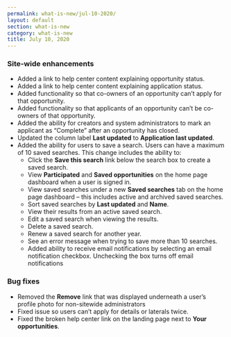 ```yaml
---
permalink: what-is-new/jul-10-2020/
layout: default
section: what-is-new
category: what-is-new
title: July 10, 2020
---
```


### Site-wide enhancements

- Added a link to help center content explaining opportunity status.
- Added a link to help center content explaining application status.
- Added functionality so that co-owners of an opportunity can’t apply for that opportunity.
- Added functionality so that applicants of an opportunity can’t be co-owners of that opportunity.
- Added the ability for creators and system administrators to mark an applicant as “Complete” after an opportunity has closed.
- Updated the column label **Last updated** to **Application last updated**.
- Added the ability for users to save a search. Users can have a maximum of 10 saved searches. This change includes the ability to:
  - Click the **Save this search** link below the search box to create a saved search.
  - View **Participated** and **Saved opportunities** on the home page dashboard when a user is signed in.
  - View saved searches under a new **Saved searches** tab on the home page dashboard – this includes active and archived saved searches.
  - Sort saved searches by **Last updated** and **Name**.
  - View their results from an active saved search.
  - Edit a saved search when viewing the results.
  - Delete a saved search.
  - Renew a saved search for another year.
  - See an error message when trying to save more than 10 searches.
  - Added ability to receive email notifications by selecting an email notification checkbox. Unchecking the box turns off email notifications

### Bug fixes

- Removed the **Remove** link that was displayed underneath a user’s profile photo for non-sitewide administrators
- Fixed issue so users can’t apply for details or laterals twice.
- Fixed the broken help center link on the landing page next to **Your opportunities**.
